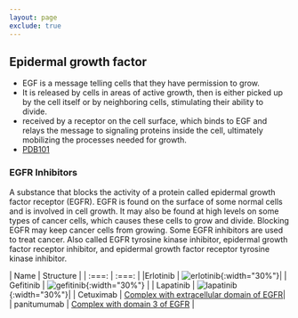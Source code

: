 ```yaml
---
layout: page
exclude: true
---
```

## Epidermal growth factor

* EGF is a message telling cells that they have permission to grow.
* It is released by cells in areas of active growth, then is either picked up by the cell itself or by neighboring cells, stimulating their ability to divide.
* received by a receptor on the cell surface, which binds to EGF and relays the message to signaling proteins inside the cell, ultimately mobilizing the processes needed for growth.
* [PDB101](https://pdb101.rcsb.org/motm/126)


### EGFR Inhibitors
A substance that blocks the activity of a protein called epidermal growth factor receptor (EGFR). EGFR is found on the surface of some normal cells and is involved in cell growth. It may also be found at high levels on some types of cancer cells, which causes these cells to grow and divide. Blocking EGFR may keep cancer cells from growing. Some EGFR inhibitors are used to treat cancer. Also called EGFR tyrosine kinase inhibitor, epidermal growth factor receptor inhibitor, and epidermal growth factor receptor tyrosine kinase inhibitor.

| Name | Structure |
| :===: | :===: |
|Erlotinib | ![erlotinib](https://upload.wikimedia.org/wikipedia/commons/thumb/e/e1/Erlotinib_Structural_Formulae.png/1280px-Erlotinib_Structural_Formulae.png){:width="30%"}|
| Gefitinib | ![gefitinib](https://upload.wikimedia.org/wikipedia/commons/thumb/1/17/Gefitinib_structure.svg/1280px-Gefitinib_structure.svg.png){:width="30%"} |
| Lapatinib | ![lapatinib](https://upload.wikimedia.org/wikipedia/commons/thumb/1/1a/Lapatinib.svg/1024px-Lapatinib.svg.png){:width="30%"}|
| Cetuximab | [Complex with extracellular domain of EGFR](https://www.rcsb.org/structure/1yy9)|
| panitumumab | [Complex with domain 3 of EGFR](https://www.rcsb.org/structure/5sx4)  |
